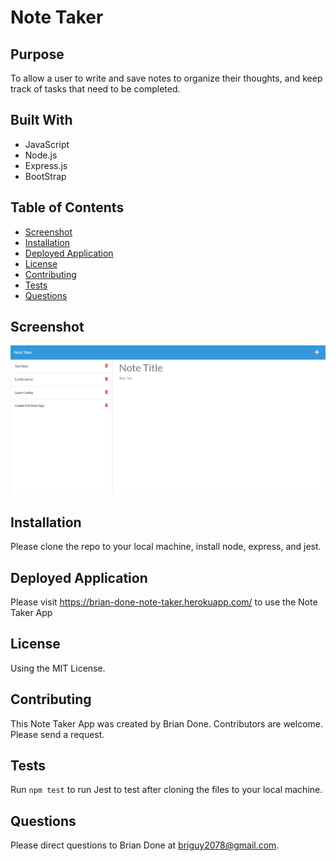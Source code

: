 # Note Taker 

## Purpose 
To allow a user to write and save notes to organize their thoughts, and keep track of tasks that need to be completed.

## Built With
* JavaScript
* Node.js
* Express.js
* BootStrap

## Table of Contents
* [Screenshot](#screenshot)
* [Installation](#installation)
* [Deployed Application](#deployedapplication)
* [License](#license)
* [Contributing](#contributing)
* [Tests](#tests)
* [Questions](#questions)

## Screenshot
![Alt Brian Done Note Taker Screenshot](https://github.com/bdoneq7/note-taker/blob/main/public/assets/images/screenshot.PNG?raw=true "Brian Done Note Taker Screenshot")

## Installation 
Please clone the repo to your local machine, install node, express, and jest.

## Deployed Application 
Please visit https://brian-done-note-taker.herokuapp.com/ to use the Note Taker App

## License 
Using the MIT License.

## Contributing 
This Note Taker App was created by Brian Done. Contributors are welcome. Please send a request.

## Tests
Run `npm test` to run Jest to test after cloning the files to your local machine.

## Questions
Please direct questions to Brian Done at briguy2078@gmail.com. 